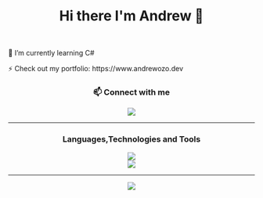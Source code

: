  <h1 align = "center">Hi there I'm Andrew 👋</h1>
 
 <br>

 <p> 🌱 I’m currently learning C#</p>
 <p> ⚡ Check out my portfolio: https://www.andrewozo.dev </p>

 <div align = "center">
  <h3> 📫 Connect with me</h3>
  <a href = "https://www.linkedin.com/in/andrewozo/">
   <img src = "https://skillicons.dev/icons?i=linkedin"/>
  </a>
 </div>


<hr>

<h3 align = "center">Languages,Technologies and Tools</h3>
<div align="center">
    <img src="https://skillicons.dev/icons?i=js,html,css,react,redux,postgres,jest,java,spring,idea,nodejs,git,cs,firebase,express,tailwind,sequelize" />
</div>

<div align = "center">
 <img src = "https://github-readme-stats-git-masterrstaa-rickstaa.vercel.app/api/top-langs?username=andrewozo&theme=transparent&show_icons=true&locale=en&layout=compact" />
</div>






<hr>

<div align = "center">
 <img src = "https://streak-stats.demolab.com?user=andrewozo&theme=transparent&hide_border=true"/>
</div>







<!--
**andrewozo/andrewozo** is a ✨ _special_ ✨ repository because its `README.md` (this file) appears on your GitHub profile.

Here are some ideas to get you started:

- 🔭 I’m currently working on ...
- 🌱 I’m currently learning C#
- 📫 How to reach me: ...
- 😄 Pronouns: ...
- ⚡ Fun fact: ...
-->
